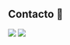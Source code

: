 ## Contacto 👋

<a href="https://www.linkedin.com/in/pablo-díaz-echeveste"><img src="https://img.shields.io/badge/-Pablo%20DE-0077B5?style=flat&logo=Linkedin&logoColor=white"/></a>
<a href="mailto:diazechevestepablo@gmail.com"><img src="https://img.shields.io/badge/-diazechevestepablo@gmail.com-D14836?style=flat&logo=Gmail&logoColor=white"/></a>
</p>

